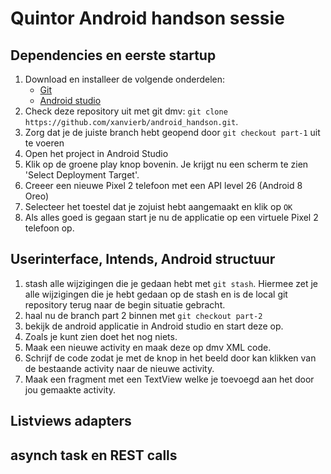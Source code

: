 # Quintor Android handson sessie

## Dependencies en eerste startup
1. Download en installeer de volgende onderdelen:
	* [Git](https://git-scm.com/)
	* [Android studio](https://developer.android.com/studio/index.html)
2. Check deze repository uit met git dmv: `git clone https://github.com/xanvierb/android_handson.git`.
3. Zorg dat je de juiste branch hebt geopend door `git checkout part-1` uit te voeren
4. Open het project in Android Studio
5. Klik op de groene play knop bovenin. Je krijgt nu een scherm te zien 'Select Deployment Target'.
6. Creeer een nieuwe Pixel 2 telefoon met een API level 26 (Android 8 Oreo)
7. Selecteer het toestel dat je zojuist hebt aangemaakt en klik op `OK`
8. Als alles goed is gegaan start je nu de applicatie op een virtuele Pixel 2 telefoon op.

## Userinterface, Intends, Android structuur
1. stash alle wijzigingen die je gedaan hebt met `git stash`. Hiermee zet je alle wijzigingen die je hebt gedaan op de stash en is de local git repository terug naar de begin situatie gebracht.
2. haal nu de branch part 2 binnen met `git checkout part-2`
3. bekijk de android applicatie in Android studio en start deze op.
4. Zoals je kunt zien doet het nog niets.
5. Maak een nieuwe activity en maak deze op dmv XML code.
6. Schrijf de code zodat je met de knop in het beeld door kan klikken van de bestaande activity naar de nieuwe activity.
7. Maak een fragment met een TextView welke je toevoegd aan het door jou gemaakte activity.

## Listviews adapters

## asynch task en REST calls
